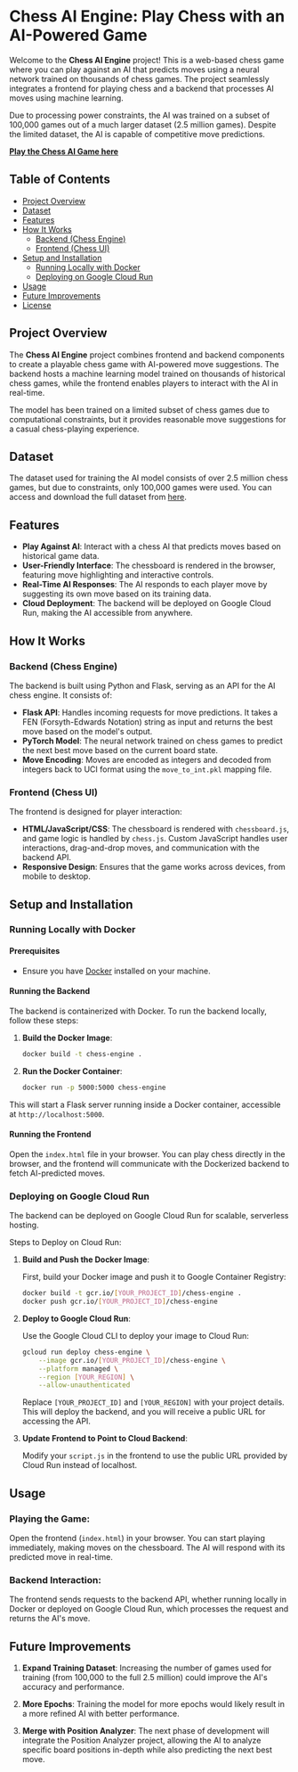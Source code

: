 # Chess AI Engine: Play Chess with an AI-Powered Game

Welcome to the **Chess AI Engine** project! This is a web-based chess game where you can play against an AI that predicts moves using a neural network trained on thousands of chess games. The project seamlessly integrates a frontend for playing chess and a backend that processes AI moves using machine learning.

Due to processing power constraints, the AI was trained on a subset of 100,000 games out of a much larger dataset (2.5 million games). Despite the limited dataset, the AI is capable of competitive move predictions.

**[Play the Chess AI Game here](https://beat-usamahs-bot.netlify.app/)**

## Table of Contents
- [Project Overview](#project-overview)
- [Dataset](#dataset)
- [Features](#features)
- [How It Works](#how-it-works)
  - [Backend (Chess Engine)](#backend-chess-engine)
  - [Frontend (Chess UI)](#frontend-chess-ui)
- [Setup and Installation](#setup-and-installation)
  - [Running Locally with Docker](#running-locally-with-docker)
  - [Deploying on Google Cloud Run](#deploying-on-google-cloud-run)
- [Usage](#usage)
- [Future Improvements](#future-improvements)
- [License](#license)

## Project Overview

The **Chess AI Engine** project combines frontend and backend components to create a playable chess game with AI-powered move suggestions. The backend hosts a machine learning model trained on thousands of historical chess games, while the frontend enables players to interact with the AI in real-time.

The model has been trained on a limited subset of chess games due to computational constraints, but it provides reasonable move suggestions for a casual chess-playing experience.

## Dataset

The dataset used for training the AI model consists of over 2.5 million chess games, but due to constraints, only 100,000 games were used. You can access and download the full dataset from [here](https://database.nikonoel.fr/).

## Features

- **Play Against AI**: Interact with a chess AI that predicts moves based on historical game data.
- **User-Friendly Interface**: The chessboard is rendered in the browser, featuring move highlighting and interactive controls.
- **Real-Time AI Responses**: The AI responds to each player move by suggesting its own move based on its training data.
- **Cloud Deployment**: The backend will be deployed on Google Cloud Run, making the AI accessible from anywhere.

## How It Works

### Backend (Chess Engine)

The backend is built using Python and Flask, serving as an API for the AI chess engine. It consists of:
- **Flask API**: Handles incoming requests for move predictions. It takes a FEN (Forsyth-Edwards Notation) string as input and returns the best move based on the model's output.
- **PyTorch Model**: The neural network trained on chess games to predict the next best move based on the current board state.
- **Move Encoding**: Moves are encoded as integers and decoded from integers back to UCI format using the `move_to_int.pkl` mapping file.

### Frontend (Chess UI)

The frontend is designed for player interaction:
- **HTML/JavaScript/CSS**: The chessboard is rendered with `chessboard.js`, and game logic is handled by `chess.js`. Custom JavaScript handles user interactions, drag-and-drop moves, and communication with the backend API.
- **Responsive Design**: Ensures that the game works across devices, from mobile to desktop.

## Setup and Installation

### Running Locally with Docker

#### Prerequisites
- Ensure you have [Docker](https://www.docker.com/get-started) installed on your machine.

#### Running the Backend

The backend is containerized with Docker. To run the backend locally, follow these steps:

1. **Build the Docker Image**:
   ```bash
   docker build -t chess-engine .
   ```

2. **Run the Docker Container**:
   ```bash
   docker run -p 5000:5000 chess-engine
   ```

This will start a Flask server running inside a Docker container, accessible at `http://localhost:5000`.

#### Running the Frontend

Open the `index.html` file in your browser. You can play chess directly in the browser, and the frontend will communicate with the Dockerized backend to fetch AI-predicted moves.

### Deploying on Google Cloud Run

The backend can be deployed on Google Cloud Run for scalable, serverless hosting.

Steps to Deploy on Cloud Run:

1. **Build and Push the Docker Image**:

   First, build your Docker image and push it to Google Container Registry:

   ```bash
   docker build -t gcr.io/[YOUR_PROJECT_ID]/chess-engine .
   docker push gcr.io/[YOUR_PROJECT_ID]/chess-engine
   ```

2. **Deploy to Google Cloud Run**:

   Use the Google Cloud CLI to deploy your image to Cloud Run:

   ```bash
   gcloud run deploy chess-engine \
       --image gcr.io/[YOUR_PROJECT_ID]/chess-engine \
       --platform managed \
       --region [YOUR_REGION] \
       --allow-unauthenticated
   ```

   Replace `[YOUR_PROJECT_ID]` and `[YOUR_REGION]` with your project details. This will deploy the backend, and you will receive a public URL for accessing the API.

3. **Update Frontend to Point to Cloud Backend**:

   Modify your `script.js` in the frontend to use the public URL provided by Cloud Run instead of localhost.

## Usage

### Playing the Game:

Open the frontend (`index.html`) in your browser. You can start playing immediately, making moves on the chessboard. The AI will respond with its predicted move in real-time.

### Backend Interaction:

The frontend sends requests to the backend API, whether running locally in Docker or deployed on Google Cloud Run, which processes the request and returns the AI's move.

## Future Improvements

1. **Expand Training Dataset**:
   Increasing the number of games used for training (from 100,000 to the full 2.5 million) could improve the AI's accuracy and performance.

2. **More Epochs**:
   Training the model for more epochs would likely result in a more refined AI with better performance.

3. **Merge with Position Analyzer**:
   The next phase of development will integrate the Position Analyzer project, allowing the AI to analyze specific board positions in-depth while also predicting the next best move.
